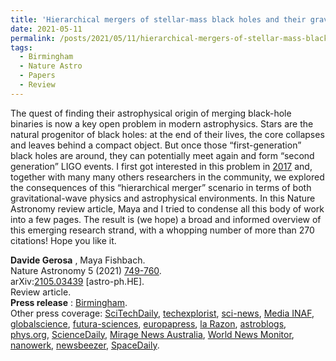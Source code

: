 ```yaml
---
title: 'Hierarchical mergers of stellar-mass black holes and their gravitational-wave signatures'
date: 2021-05-11
permalink: /posts/2021/05/11/hierarchical-mergers-of-stellar-mass-black-holes-and-their-gravitational-wave-signatures
tags:
  - Birmingham
  - Nature Astro
  - Papers
  - Review
---
```


The quest of finding their astrophysical origin of merging black-hole binaries is now a key open problem in modern astrophysics. Stars are the natural progenitor of black holes: at the end of their lives, the core collapses and leaves behind a compact object. But once those “first-generation” black holes are around, they can potentially meet again and form “second generation” LIGO events. I first got interested in this problem in [2017](<../../../../../index.html?p=2128>) and, together with many many others researchers in the community, we explored the consequences of this “hierarchical merger” scenario in terms of both gravitational-wave physics and astrophysical environments. In this Nature Astronomy review article, Maya and I tried to condense all this body of work into a few pages. The result is (we hope) a broad and informed overview of this emerging research strand, with a whopping number of more than 270 citations! Hope you like it.

**Davide Gerosa** , Maya Fishbach.  
Nature Astronomy 5 (2021) [749-760](<https://www.nature.com/articles/s41550-021-01398-w>).  
arXiv:[](<https://arxiv.org/abs/2105.03439>)[2105.03439](<http://arxiv.org/abs/2105.03439>) [astro-ph.HE].  
Review article.  
**Press release** : [Birmingham](<https://www.birmingham.ac.uk/news/latest/2021/07/on-the-hunt-for-'hierarchical'-black-holes.aspx>).  
Other press coverage: [SciTechDaily](<https://scitechdaily.com/astrophysicists-on-the-hunt-for-hierarchical-black-holes/>), [techexplorist](<https://www.vrt.be/vrtnws/nl/2020/09/07/samensmelting-erg-ongelijke-zwarte-gaten-een-apart-verhaal-voor/>), [sci-news](<http://www.sci-news.com/astronomy/hierarchical-black-holes-09908.html>), [Media INAF](<https://www.media.inaf.it/2021/07/26/fusioni-gerarchiche-di-buchi-neri-e-onde-gravitazionali/>), [globalscience](<https://www.globalscience.it/28251/generazioni-di-buchi-neri-a-confronto/>), [futura-sciences](<https://www.futura-sciences.com/sciences/actualites/trou-noir-chasse-trous-noirs-hierarchiques-vient-commencer-92776/>), [europapress](<https://www.europapress.es/ciencia/astronomia/noticia-cada-vez-mas-cerca-rastrear-agujeros-negros-jerarquicos-20210727164711.html>), [la Razon](<https://www.la-razon.com/la-revista/2021/07/28/cada-vez-mas-cerca-de-observar-agujeros-negros-jerarquicos/>), [astroblogs](<https://www.astroblogs.nl/2021/07/28/sterrenkundigen-jagen-op-hierarchische-zwarte-gaten-een-kandidaat-is-er-al/>), [phys.org](<https://phys.org/news/2021-07-hierarchical-black-holes.html>), [ScienceDaily](<https://www.sciencedaily.com/releases/2021/07/210727131436.htm>), [Mirage News Australia](<https://www.miragenews.com/on-hunt-for-hierarchical-black-holes-603210/>), [World News Monitor](<https://world-news-monitor.com/environment/2021/07/27/on-the-hunt-for-hierarchical-black-holes/>), [nanowerk](<https://www.nanowerk.com/news2/space/newsid=58514.php>), [newsbeezer](<https://newsbeezer.com/france/on-hunt-for-hierarchical-black-holes/>), [SpaceDaily](<https://www.spacedaily.com/reports/On_the_hunt_for_hierarchical_black_holes_999.html>).

